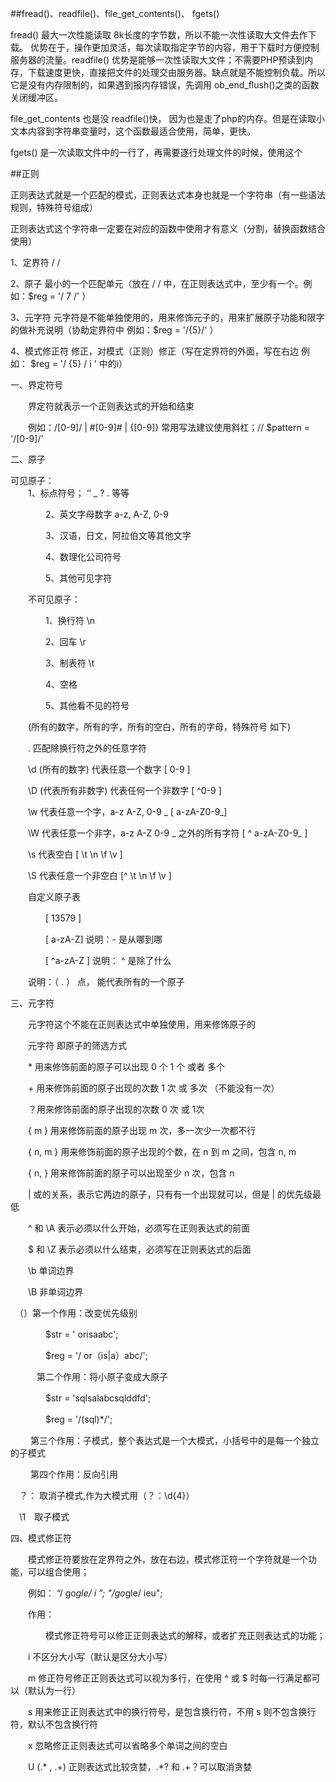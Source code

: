 ##fread()、readfile()、file_get_contents()、 fgets()

fread() 最大一次性能读取 8k长度的字节数，所以不能一次性读取大文件去作下载。 优势在于，操作更加灵活，每次读取指定字节的内容，用于下载时方便控制服务器的流量。readfile() 优势是能够一次性读取大文件；不需要PHP预读到内存，下载速度更快，直接把文件的处理交由服务器。缺点就是不能控制负载。所以它是没有内存限制的，如果遇到报内存错误，先调用 ob_end_flush()之类的函数关闭缓冲区。

file_get_contents 也是没 readfile()快， 因为也是走了php的内存。但是在读取小文本内容到字符串变量时，这个函数最适合使用，简单，更快。

fgets() 是一次读取文件中的一行了，再需要逐行处理文件的时候，使用这个

##正则

正则表达式就是一个匹配的模式，正则表达式本身也就是一个字符串（有一些语法规则，特殊符号组成）

正则表达式这个字符串一定要在对应的函数中使用才有意义（分割，替换函数结合使用）

1、定界符   / /

2、原子    最小的一个匹配单元（放在 / / 中，在正则表达式中，至少有一个。例如：$reg = '/ 7 /' ）

3、元字符   元字符是不能单独使用的，用来修饰元子的，用来扩展原子功能和限字的做补充说明（协助定界符中 例如：$reg = '/{5}/' ）

4、模式修正符  修正，对模式（正则）修正（写在定界符的外面，写在右边 例如： $reg = '/ {5} / i ' 中的i）

 

一、界定符号

　　界定符就表示一个正则表达式的开始和结束

　　例如：/[0-9]/   |  #[0-9]#  | {[0-9]}  常用写法建议使用斜杠；//  $pattern = '/[0-9]/'

二、原子

   可见原子：   
   　　1、标点符号； ‘’  _ ? . 等等

　　　　2、英文字母数字 a-z, A-Z, 0-9

　　　　3、汉语，日文，阿拉伯文等其他文字

　　　　4、数理化公司符号

　　　　5、其他可见字符

　　不可见原子：

　　　　1、换行符 \n

　　　　2、回车 \r

　　　　3、制表符 \t

　　　　4、空格

　　　　5、其他看不见的符号

　　(所有的数字，所有的字，所有的空白，所有的字母，特殊符号 如下)

　　.  匹配除换行符之外的任意字符

　　\d  (所有的数字) 代表任意一个数字   [ 0-9 ]

　　\D (代表所有非数字) 代表任何一个非数字 [ ^0-9 ]　　

　　\w 代表任意一个字，a-z A-Z, 0-9 _    [ a-zA-Z0-9_]

　　\W 代表任意一个非字，a-z A-Z 0-9 _ 之外的所有字符   [ ^ a-zA-Z0-9_ ]

　　\s  代表空白    [ \t \n \f \v ]

　　\S 代表任意一个非空白  [^ \t \n \f \v ]

　　自定义原子表

　　　　[ 13579 ] 

　　　　[ a-zA-Z]     说明：- 是从哪到哪

　　　　[ ^a-zA-Z ]  说明： ^ 是除了什么

　　说明：（ . ） 点， 能代表所有的一个原子

三、元字符

　　元字符这个不能在正则表达式中单独使用，用来修饰原子的

　　元字符 即原子的筛选方式

　　* 用来修饰前面的原子可以出现 0 个 1 个 或者 多个

　　+ 用来修饰前面的原子出现的次数 1 次 或 多次 （不能没有一次）

　　？用来修饰前面的原子出现的次数 0 次 或 1次

　　{ m }  用来修饰前面的原子出现 m 次，多一次少一次都不行

　　{ n, m } 用来修饰前面的原子出现的个数，在 n 到 m 之间，包含 n, m

　　{ n, } 用来修饰前面的原子可以出现至少 n 次，包含 n

　　|  或的关系，表示它两边的原子，只有有一个出现就可以，但是 | 的优先级最低

　　^ 和 \A 表示必须以什么开始，必须写在正则表达式的前面

　　$ 和 \Z 表示必须以什么结束，必须写在正则表达式的后面

　　\b  单词边界

　　\B  非单词边界

　（）第一个作用：改变优先级别

　　　　$str = ' orisaabc';

　　　　$reg = '/ or（is|a）abc/';

　　　第二个作用：将小原子变成大原子

　　　　$str = 'sqlsalabcsqlddfd';

　　　　$reg = '/(sql)*/';

　　    第三个作用：子模式，整个表达式是一个大模式，小括号中的是每一个独立的子模式

　　    第四个作用：反向引用

　？： 取消子模式,作为大模式用（？：\d{4}）

　\1　取子模式

四、模式修正符

　　模式修正符要放在定界符之外，放在右边，模式修正符一个字符就是一个功能，可以组合使用；

　　例如： “/ go*gle/ i ”;     "/go*gle/ ieu";

　　作用：

　　　　模式修正符号可以修正正则表达式的解释，或者扩充正则表达式的功能；

　　i    不区分大小写（默认是区分大小写）

　　m  修正符号修正正则表达式可以视为多行，在使用 ^ 或 $ 时每一行满足都可以（默认为一行）

　　s   用来修正正则表达式中的换行符号，是包含换行符，不用 s 则不包含换行符，默认不包含换行符

　　x   忽略修正正则表达式可以省略多个单词之间的空白

　　U   (.* , .+) 正则表达式比较贪婪，.*?  和  .+？可以取消贪婪